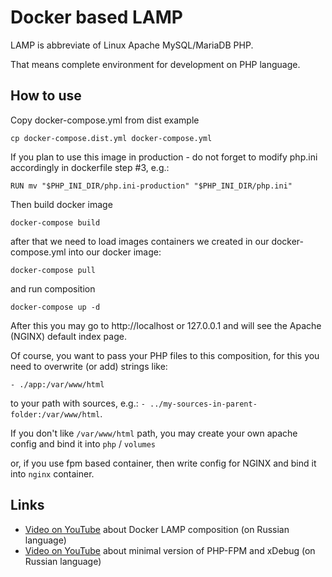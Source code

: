 # Docker based LAMP

LAMP is abbreviate of Linux Apache MySQL/MariaDB PHP.

That means complete environment for development on PHP language.

## How to use

Copy docker-compose.yml from dist example

    cp docker-compose.dist.yml docker-compose.yml

If you plan to use this image in production - do not forget to modify php.ini accordingly in dockerfile step #3, e.g.:

    RUN mv "$PHP_INI_DIR/php.ini-production" "$PHP_INI_DIR/php.ini"

Then build docker image

    docker-compose build

after that we need to load images containers we created in our docker-compose.yml into our docker image:

    docker-compose pull

and run composition

    docker-compose up -d

After this you may go to http://localhost or 127.0.0.1 and will see the Apache (NGINX) default index page.

Of course, you want to pass your PHP files to this composition, for this you
need to overwrite (or add) strings like:

    - ./app:/var/www/html

to your path with sources, e.g.: `- ../my-sources-in-parent-folder:/var/www/html`.

If you don't like `/var/www/html` path, you may create your own apache config and bind it into `php` / `volumes`

or, if you use fpm based container, then write config for NGINX and bind it into `nginx` container.

## Links

* [Video on YouTube](https://www.youtube.com/watch?v=he-Rps8VcFk) about Docker LAMP
  composition (on Russian language)
* [Video on YouTube](https://www.youtube.com/watch?v=qxGlQZIbpHM) about minimal
  version of PHP-FPM and xDebug (on Russian language)